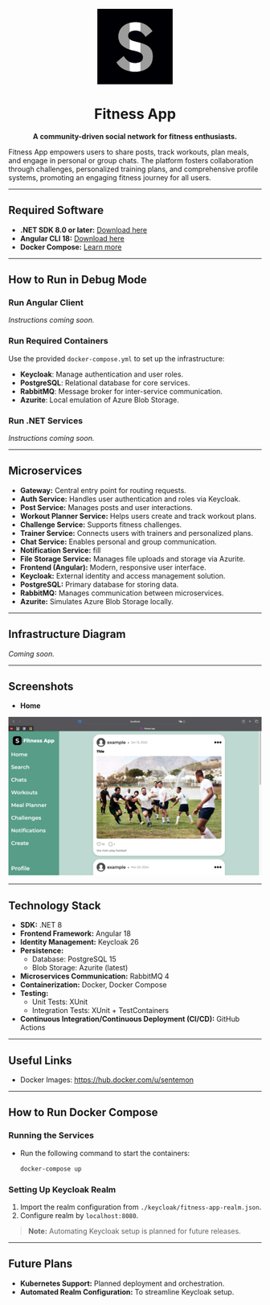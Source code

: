 <p align="center">
  <img src="./img/logo.png" width="150" height="150" alt="Fitness App Logo"/>
</p>

<div align="center">
  <h1>Fitness App</h1>
</div>

<p align="center">
  <strong>A community-driven social network for fitness enthusiasts.</strong>
</p>

Fitness App empowers users to share posts, track workouts, plan meals, and engage in personal or group chats. The platform fosters collaboration through challenges, personalized training plans, and comprehensive profile systems, promoting an engaging fitness journey for all users.


---

## Required Software

- **.NET SDK 8.0 or later:** [Download here](https://dotnet.microsoft.com/en-us/download)
- **Angular CLI 18:** [Download here](https://angular.io/cli)
- **Docker Compose:** [Learn more](https://docs.docker.com/compose/)

---

## How to Run in Debug Mode

### Run Angular Client

*Instructions coming soon.*

### Run Required Containers

Use the provided `docker-compose.yml` to set up the infrastructure:

- **Keycloak**: Manage authentication and user roles.
- **PostgreSQL**: Relational database for core services.
- **RabbitMQ**: Message broker for inter-service communication.
- **Azurite**: Local emulation of Azure Blob Storage.

### Run .NET Services

*Instructions coming soon.*

---

## Microservices

- **Gateway:** Central entry point for routing requests.
- **Auth Service:** Handles user authentication and roles via Keycloak.
- **Post Service:** Manages posts and user interactions.
- **Workout Planner Service:** Helps users create and track workout plans.
- **Challenge Service:** Supports fitness challenges.
- **Trainer Service:** Connects users with trainers and personalized plans.
- **Chat Service:** Enables personal and group communication.
- **Notification Service:** fill
- **File Storage Service:** Manages file uploads and storage via Azurite.
- **Frontend (Angular):** Modern, responsive user interface.
- **Keycloak:** External identity and access management solution.
- **PostgreSQL:** Primary database for storing data.
- **RabbitMQ:** Manages communication between microservices.
- **Azurite:** Simulates Azure Blob Storage locally.

---

## Infrastructure Diagram

*Coming soon.*

---

## Screenshots

- **Home**
<img src="./img/home.png" alt="Fitness App Home Page"/>

---

## Technology Stack

- **SDK:** .NET 8
- **Frontend Framework:** Angular 18
- **Identity Management:** Keycloak 26
- **Persistence:**
    - Database: PostgreSQL 15
    - Blob Storage: Azurite (latest)
- **Microservices Communication:** RabbitMQ 4
- **Containerization:** Docker, Docker Compose
- **Testing:**
    - Unit Tests: XUnit
    - Integration Tests: XUnit + TestContainers
- **Continuous Integration/Continuous Deployment (CI/CD):** GitHub Actions

---

## Useful Links

- Docker Images: https://hub.docker.com/u/sentemon

---

## How to Run Docker Compose

### Running the Services

- Run the following command to start the containers:

  ```bash
  docker-compose up
  ```
  
### Setting Up Keycloak Realm

1. Import the realm configuration from `./keycloak/fitness-app-realm.json`.
2. Configure realm by `localhost:8080`.

> **Note:** Automating Keycloak setup is planned for future releases.

---

## Future Plans

- **Kubernetes Support:** Planned deployment and orchestration.
- **Automated Realm Configuration:** To streamline Keycloak setup.
